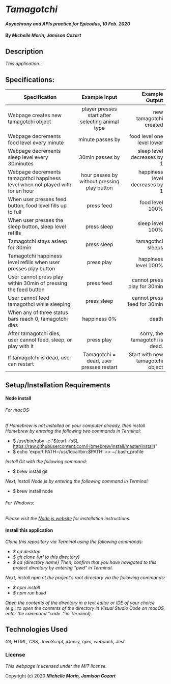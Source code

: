 # _Tamagotchi_

#### _Asynchrony and APIs practice for Epicodus_, _10 Feb. 2020_

#### By _**Michelle Morin, Jamison Cozart**_

## Description

_This application..._

## Specifications:

| Specification | Example Input | Example Output |
| ------------- |:-------------:| -------------------:|
| Webpage creates new tamagotchi object | player presses start after selecting animal type | new tamagotchi created |
| Webpage decrements food level every minute | minute passes by | food level one level lower |
| Webpage decrements sleep level every 30minutes | 30min passes by | sleep level decreases by 1 |
| Webpage decrements tamagothci happiness level when not played with for an hour | hour passes by without pressing play button | happiness level decreases by 1 |
| When user presses feed button, food level fills up to full | press feed | food level 100% |
| When user presses the sleep button, sleep level refills | press sleep | sleep level 100% |
| Tamagotchi stays asleep for 30min | press sleep | tamagothci sleeps |
| Tamagotchi happiness level refills when user presses play button | press play | happiness level 100% |
| User cannot press play within 30min of pressing the feed button | press feed | cannot press play for 30min |
| User cannot feed tamagothci while sleeping | press sleep | cannot press feed for 30min |
| When any of three status bars reach 0, tamagotchi dies | happiness 0% | death |
|After tamagotchi dies, user cannot feed, sleep, or play with it|press play|sorry, the tamagotchi is dead.|
|If tamagotchi is dead, user can restart|Tamagotchi = dead, user presses restart|Start with new tamagotchi object|


## Setup/Installation Requirements

#### Node install

###### For macOS:
_If Homebrew is not installed on your computer already, then install Homebrew by entering the following two commands in Terminal:_
* $ /usr/bin/ruby -e "$(curl -fsSL https://raw.githubusercontent.com/Homebrew/install/master/install)"
* $ echo 'export PATH=/usr/local/bin:$PATH' >> ~/.bash_profile

_Install Git with the following command:_
* $ brew install git

_Next, install Node.js by entering the following command in Terminal:_
* $ brew install node

###### For Windows:
_Please visit the [Node.js website](https://nodejs.org/en/download/) for installation instructions._


#### Install this application

_Clone this repository via Terminal using the following commands:_
* _$ cd desktop_
* _$ git clone {url to this directory}_
* _$ cd {directory name}_
_Then, confirm that you have navigated to this project directory by entering "pwd" in Terminal._

_Next, install npm at the project's root directory via the following commands:_
* _$ npm install_
* _$ npm run build_

_Open the contents of the directory in a text editor or IDE of your choice (e.g., to open the contents of the directory in Visual Studio Code on macOS, enter the command "code ." in Terminal)._

## Technologies Used

_Git, HTML, CSS, JavaScript, jQuery, npm, webpack, Jest_

### License

*This webpage is licensed under the MIT license.*

Copyright (c) 2020 **_Michelle Morin, Jamison Cozart_**